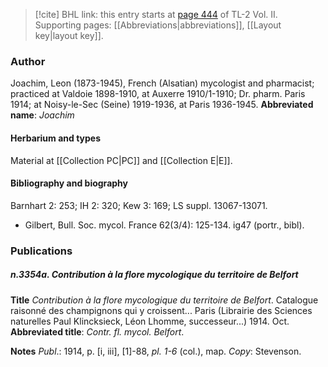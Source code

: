 > [!cite] BHL link: this entry starts at [page 444](https://www.biodiversitylibrary.org/page/33068686) of TL-2 Vol. II.
> Supporting pages: [[Abbreviations|abbreviations]], [[Layout key|layout key]].

### Author

Joachim, Leon (1873-1945), French (Alsatian) mycologist and pharmacist; practiced at Valdoie 1898-1910, at Auxerre 1910/1-1910; Dr. pharm. Paris 1914; at Noisy-le-Sec (Seine) 1919-1936, at Paris 1936-1945. 
**Abbreviated name**: *Joachim*

#### Herbarium and types

Material at [[Collection PC|PC]] and [[Collection E|E]].

#### Bibliography and biography

Barnhart 2: 253; IH 2: 320; Kew 3: 169; LS suppl. 13067-13071.
- Gilbert, Bull. Soc. mycol. France 62(3/4): 125-134. ig47 (portr., bibl).

### Publications

##### n.3354a. Contribution à la flore mycologique du territoire de Belfort

**Title**
*Contribution à la flore mycologique du territoire de Belfort*. Catalogue raisonné des champignons qui y croissent... Paris (Librairie des Sciences naturelles Paul Klincksieck, Léon Lhomme, successeur...) 1914. Oct.
**Abbreviated title**: *Contr. fl. mycol. Belfort*.

**Notes**
*Publ*.: 1914, p. \[i, iii\], \[1\]-88, *pl. 1-6* (col.), map. *Copy*: Stevenson.

